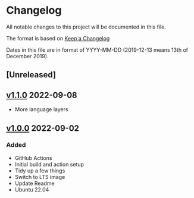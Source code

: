 # Changelog

All notable changes to this project will be documented in this file.

The format is based on [Keep a Changelog](https://keepachangelog.com/en/1.0.0/)

Dates in this file are in format of YYYY-MM-DD (2019-12-13 means 13th of December 2019).

## [Unreleased]

## [v1.1.0](https://github.com/alastairhm/spacevim/releases/tag/v1.0.0) 2022-09-08

* More language layers

## [v1.0.0](https://github.com/alastairhm/spacevim/releases/tag/v1.0.0) 2022-09-02

### Added

* GitHub Actions
* Initial build and action setup
* Tidy up a few things
* Switch to LTS image
* Update Readme
* Ubuntu 22.04
